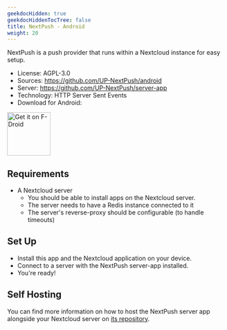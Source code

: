 ```yaml
---
geekdocHidden: true
geekdocHiddenTocTree: false
title: NextPush - Android
weight: 20
---
```


NextPush is a push provider that runs within a Nextcloud instance for easy setup.

* License: AGPL-3.0
* Sources: <https://github.com/UP-NextPush/android>
* Server: <https://github.com/UP-NextPush/server-app>
* Technology: HTTP Server Sent Events
* Download for Android:

[<img alt="Get it on F-Droid" src="/img/f-droid-badge.png" height=100>](https://f-droid.org/en/packages/org.unifiedpush.distributor.nextpush/)

## Requirements

* A Nextcloud server
  * You should be able to install apps on the Nextcloud server.
  * The server needs to have a Redis instance connected to it
  * The server's reverse-proxy should be configurable (to handle timeouts)

## Set Up

* Install this app and the Nextcloud application on your device.
* Connect to a server with the NextPush server-app installed.
* You're ready!

## Self Hosting

You can find more information on how to host the NextPush server app alongside your Nextcloud server on [its repository](https://github.com/UP-NextPush/server-app#readme).
